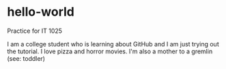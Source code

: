 # hello-world
Practice for IT 1025

I am a college student who is learning about GitHub and I am just trying out the tutorial.
I love pizza and horror movies.
I'm also a mother to a gremlin (see: toddler)
